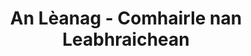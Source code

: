 ---
title: "An Lèanag - Comhairle nan Leabhraichean"
url: /glasgow/an-leanag-comhairle-nan-leabhraichean/
shop: books
---